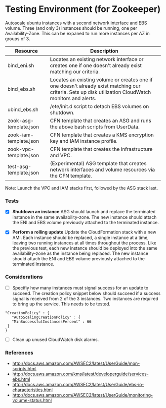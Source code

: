 # Testing Environment (for Zookeeper)


Autoscale ubuntu instances with a second network interface and EBS volume.  Three (and only 3) instances should be running, one per Availability-Zone.  This can be expaned to run more instances per AZ in groups of 3.

Resource | Description
-------- | ------------
bind_eni.sh | Locates an existing network interface or creates one if one doesn't already exist matching our criteria.
bind_ebs.sh | Locates an existing volume or creates one if one doesn't already exist matching our criteria. Sets up disk utilization CloudWatch monitors and alerts.
ubind_ebs.sh | /ete/init.d script to detach EBS volumes on shutdown.
zook-asg-template.json | CFN template that creates an ASG and runs the above bash scripts from UserData.
zook-iam-template.json | CFN template that creates a KMS encryption key and IAM instance profile.
zook-vpc-template.json | CFN template that creates the infrastructure and VPC.
test-asg-template.json | (Experimental) ASG template that creates network interfaces and volume resources via the CFN template.

Note: Launch the VPC and IAM stacks first, followed by the ASG stack last.

### Tests

- [x] **Shutdown an instance** ASG should launch and replace the terminated instance in the same availability-zone. The new instance should attach the ENI and EBS volume previously attached to the terminated instance.

- [x] **Perform a rolling update**  Update the CloudFormation stack with a new AMI. Each instance should be replaced, a single instance at a time, leaving two running instances at all times throughout the process. Like the previous test, each new instance should be deployed into the same availability-zone as the instance being replaced. The new instance should attach the ENI and EBS volume previously attached to the terminated instance.

### Considerations

- [ ] Specifiy how many instances must signal success for an update to succeed. The creation policy snippet below should succeed if a success signal is received from 2 of the 3 instances. Two instances are required to bring up the service. This needs to be tested.

```
"CreationPolicy" : {
   "AutoScalingCreationPolicy" : {
   "MinSuccessfulInstancesPercent" : 66
 }
}
```

- [ ] Clean up unused CloudWatch disk alarms.

### References

* http://docs.aws.amazon.com/AWSEC2/latest/UserGuide/mon-scripts.html
* http://docs.aws.amazon.com/kms/latest/developerguide/services-ebs.html
* http://docs.aws.amazon.com/AWSEC2/latest/UserGuide/ebs-io-characteristics.html
* http://docs.aws.amazon.com/AWSEC2/latest/UserGuide/monitoring-volume-status.html

